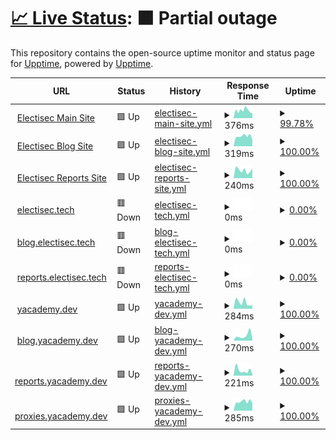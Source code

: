 # [📈 Live Status](https://electisec.github.io/upptime/): <!--live status--> **🟧 Partial outage**

This repository contains the open-source uptime monitor and status page for [Upptime](https://upptime.js.org), powered by [Upptime](https://github.com/upptime/upptime).

<!--start: status pages-->
<!-- This summary is generated by Upptime (https://github.com/upptime/upptime) -->
<!-- Do not edit this manually, your changes will be overwritten -->
<!-- prettier-ignore -->
| URL | Status | History | Response Time | Uptime |
| --- | ------ | ------- | ------------- | ------ |
| <img alt="" src="https://icons.duckduckgo.com/ip3/www.electisec.com.ico" height="13"> [Electisec Main Site](https://www.electisec.com) | 🟩 Up | [electisec-main-site.yml](https://github.com/electisec/upptime/commits/HEAD/history/electisec-main-site.yml) | <details><summary><img alt="Response time graph" src="./graphs/electisec-main-site/response-time-week.png" height="20"> 376ms</summary><br><a href="https://electisec.github.io/upptime/history/electisec-main-site"><img alt="Response time 378" src="https://img.shields.io/endpoint?url=https%3A%2F%2Fraw.githubusercontent.com%2Felectisec%2Fupptime%2FHEAD%2Fapi%2Felectisec-main-site%2Fresponse-time.json"></a><br><a href="https://electisec.github.io/upptime/history/electisec-main-site"><img alt="24-hour response time 583" src="https://img.shields.io/endpoint?url=https%3A%2F%2Fraw.githubusercontent.com%2Felectisec%2Fupptime%2FHEAD%2Fapi%2Felectisec-main-site%2Fresponse-time-day.json"></a><br><a href="https://electisec.github.io/upptime/history/electisec-main-site"><img alt="7-day response time 376" src="https://img.shields.io/endpoint?url=https%3A%2F%2Fraw.githubusercontent.com%2Felectisec%2Fupptime%2FHEAD%2Fapi%2Felectisec-main-site%2Fresponse-time-week.json"></a><br><a href="https://electisec.github.io/upptime/history/electisec-main-site"><img alt="30-day response time 410" src="https://img.shields.io/endpoint?url=https%3A%2F%2Fraw.githubusercontent.com%2Felectisec%2Fupptime%2FHEAD%2Fapi%2Felectisec-main-site%2Fresponse-time-month.json"></a><br><a href="https://electisec.github.io/upptime/history/electisec-main-site"><img alt="1-year response time 378" src="https://img.shields.io/endpoint?url=https%3A%2F%2Fraw.githubusercontent.com%2Felectisec%2Fupptime%2FHEAD%2Fapi%2Felectisec-main-site%2Fresponse-time-year.json"></a></details> | <details><summary><a href="https://electisec.github.io/upptime/history/electisec-main-site">99.78%</a></summary><a href="https://electisec.github.io/upptime/history/electisec-main-site"><img alt="All-time uptime 99.93%" src="https://img.shields.io/endpoint?url=https%3A%2F%2Fraw.githubusercontent.com%2Felectisec%2Fupptime%2FHEAD%2Fapi%2Felectisec-main-site%2Fuptime.json"></a><br><a href="https://electisec.github.io/upptime/history/electisec-main-site"><img alt="24-hour uptime 100.00%" src="https://img.shields.io/endpoint?url=https%3A%2F%2Fraw.githubusercontent.com%2Felectisec%2Fupptime%2FHEAD%2Fapi%2Felectisec-main-site%2Fuptime-day.json"></a><br><a href="https://electisec.github.io/upptime/history/electisec-main-site"><img alt="7-day uptime 99.78%" src="https://img.shields.io/endpoint?url=https%3A%2F%2Fraw.githubusercontent.com%2Felectisec%2Fupptime%2FHEAD%2Fapi%2Felectisec-main-site%2Fuptime-week.json"></a><br><a href="https://electisec.github.io/upptime/history/electisec-main-site"><img alt="30-day uptime 99.87%" src="https://img.shields.io/endpoint?url=https%3A%2F%2Fraw.githubusercontent.com%2Felectisec%2Fupptime%2FHEAD%2Fapi%2Felectisec-main-site%2Fuptime-month.json"></a><br><a href="https://electisec.github.io/upptime/history/electisec-main-site"><img alt="1-year uptime 99.93%" src="https://img.shields.io/endpoint?url=https%3A%2F%2Fraw.githubusercontent.com%2Felectisec%2Fupptime%2FHEAD%2Fapi%2Felectisec-main-site%2Fuptime-year.json"></a></details>
| <img alt="" src="https://icons.duckduckgo.com/ip3/blog.electisec.com.ico" height="13"> [Electisec Blog Site](https://blog.electisec.com) | 🟩 Up | [electisec-blog-site.yml](https://github.com/electisec/upptime/commits/HEAD/history/electisec-blog-site.yml) | <details><summary><img alt="Response time graph" src="./graphs/electisec-blog-site/response-time-week.png" height="20"> 319ms</summary><br><a href="https://electisec.github.io/upptime/history/electisec-blog-site"><img alt="Response time 394" src="https://img.shields.io/endpoint?url=https%3A%2F%2Fraw.githubusercontent.com%2Felectisec%2Fupptime%2FHEAD%2Fapi%2Felectisec-blog-site%2Fresponse-time.json"></a><br><a href="https://electisec.github.io/upptime/history/electisec-blog-site"><img alt="24-hour response time 364" src="https://img.shields.io/endpoint?url=https%3A%2F%2Fraw.githubusercontent.com%2Felectisec%2Fupptime%2FHEAD%2Fapi%2Felectisec-blog-site%2Fresponse-time-day.json"></a><br><a href="https://electisec.github.io/upptime/history/electisec-blog-site"><img alt="7-day response time 319" src="https://img.shields.io/endpoint?url=https%3A%2F%2Fraw.githubusercontent.com%2Felectisec%2Fupptime%2FHEAD%2Fapi%2Felectisec-blog-site%2Fresponse-time-week.json"></a><br><a href="https://electisec.github.io/upptime/history/electisec-blog-site"><img alt="30-day response time 468" src="https://img.shields.io/endpoint?url=https%3A%2F%2Fraw.githubusercontent.com%2Felectisec%2Fupptime%2FHEAD%2Fapi%2Felectisec-blog-site%2Fresponse-time-month.json"></a><br><a href="https://electisec.github.io/upptime/history/electisec-blog-site"><img alt="1-year response time 394" src="https://img.shields.io/endpoint?url=https%3A%2F%2Fraw.githubusercontent.com%2Felectisec%2Fupptime%2FHEAD%2Fapi%2Felectisec-blog-site%2Fresponse-time-year.json"></a></details> | <details><summary><a href="https://electisec.github.io/upptime/history/electisec-blog-site">100.00%</a></summary><a href="https://electisec.github.io/upptime/history/electisec-blog-site"><img alt="All-time uptime 100.00%" src="https://img.shields.io/endpoint?url=https%3A%2F%2Fraw.githubusercontent.com%2Felectisec%2Fupptime%2FHEAD%2Fapi%2Felectisec-blog-site%2Fuptime.json"></a><br><a href="https://electisec.github.io/upptime/history/electisec-blog-site"><img alt="24-hour uptime 100.00%" src="https://img.shields.io/endpoint?url=https%3A%2F%2Fraw.githubusercontent.com%2Felectisec%2Fupptime%2FHEAD%2Fapi%2Felectisec-blog-site%2Fuptime-day.json"></a><br><a href="https://electisec.github.io/upptime/history/electisec-blog-site"><img alt="7-day uptime 100.00%" src="https://img.shields.io/endpoint?url=https%3A%2F%2Fraw.githubusercontent.com%2Felectisec%2Fupptime%2FHEAD%2Fapi%2Felectisec-blog-site%2Fuptime-week.json"></a><br><a href="https://electisec.github.io/upptime/history/electisec-blog-site"><img alt="30-day uptime 100.00%" src="https://img.shields.io/endpoint?url=https%3A%2F%2Fraw.githubusercontent.com%2Felectisec%2Fupptime%2FHEAD%2Fapi%2Felectisec-blog-site%2Fuptime-month.json"></a><br><a href="https://electisec.github.io/upptime/history/electisec-blog-site"><img alt="1-year uptime 100.00%" src="https://img.shields.io/endpoint?url=https%3A%2F%2Fraw.githubusercontent.com%2Felectisec%2Fupptime%2FHEAD%2Fapi%2Felectisec-blog-site%2Fuptime-year.json"></a></details>
| <img alt="" src="https://icons.duckduckgo.com/ip3/reports.electisec.com.ico" height="13"> [Electisec Reports Site](https://reports.electisec.com) | 🟩 Up | [electisec-reports-site.yml](https://github.com/electisec/upptime/commits/HEAD/history/electisec-reports-site.yml) | <details><summary><img alt="Response time graph" src="./graphs/electisec-reports-site/response-time-week.png" height="20"> 240ms</summary><br><a href="https://electisec.github.io/upptime/history/electisec-reports-site"><img alt="Response time 358" src="https://img.shields.io/endpoint?url=https%3A%2F%2Fraw.githubusercontent.com%2Felectisec%2Fupptime%2FHEAD%2Fapi%2Felectisec-reports-site%2Fresponse-time.json"></a><br><a href="https://electisec.github.io/upptime/history/electisec-reports-site"><img alt="24-hour response time 320" src="https://img.shields.io/endpoint?url=https%3A%2F%2Fraw.githubusercontent.com%2Felectisec%2Fupptime%2FHEAD%2Fapi%2Felectisec-reports-site%2Fresponse-time-day.json"></a><br><a href="https://electisec.github.io/upptime/history/electisec-reports-site"><img alt="7-day response time 240" src="https://img.shields.io/endpoint?url=https%3A%2F%2Fraw.githubusercontent.com%2Felectisec%2Fupptime%2FHEAD%2Fapi%2Felectisec-reports-site%2Fresponse-time-week.json"></a><br><a href="https://electisec.github.io/upptime/history/electisec-reports-site"><img alt="30-day response time 415" src="https://img.shields.io/endpoint?url=https%3A%2F%2Fraw.githubusercontent.com%2Felectisec%2Fupptime%2FHEAD%2Fapi%2Felectisec-reports-site%2Fresponse-time-month.json"></a><br><a href="https://electisec.github.io/upptime/history/electisec-reports-site"><img alt="1-year response time 358" src="https://img.shields.io/endpoint?url=https%3A%2F%2Fraw.githubusercontent.com%2Felectisec%2Fupptime%2FHEAD%2Fapi%2Felectisec-reports-site%2Fresponse-time-year.json"></a></details> | <details><summary><a href="https://electisec.github.io/upptime/history/electisec-reports-site">100.00%</a></summary><a href="https://electisec.github.io/upptime/history/electisec-reports-site"><img alt="All-time uptime 100.00%" src="https://img.shields.io/endpoint?url=https%3A%2F%2Fraw.githubusercontent.com%2Felectisec%2Fupptime%2FHEAD%2Fapi%2Felectisec-reports-site%2Fuptime.json"></a><br><a href="https://electisec.github.io/upptime/history/electisec-reports-site"><img alt="24-hour uptime 100.00%" src="https://img.shields.io/endpoint?url=https%3A%2F%2Fraw.githubusercontent.com%2Felectisec%2Fupptime%2FHEAD%2Fapi%2Felectisec-reports-site%2Fuptime-day.json"></a><br><a href="https://electisec.github.io/upptime/history/electisec-reports-site"><img alt="7-day uptime 100.00%" src="https://img.shields.io/endpoint?url=https%3A%2F%2Fraw.githubusercontent.com%2Felectisec%2Fupptime%2FHEAD%2Fapi%2Felectisec-reports-site%2Fuptime-week.json"></a><br><a href="https://electisec.github.io/upptime/history/electisec-reports-site"><img alt="30-day uptime 100.00%" src="https://img.shields.io/endpoint?url=https%3A%2F%2Fraw.githubusercontent.com%2Felectisec%2Fupptime%2FHEAD%2Fapi%2Felectisec-reports-site%2Fuptime-month.json"></a><br><a href="https://electisec.github.io/upptime/history/electisec-reports-site"><img alt="1-year uptime 100.00%" src="https://img.shields.io/endpoint?url=https%3A%2F%2Fraw.githubusercontent.com%2Felectisec%2Fupptime%2FHEAD%2Fapi%2Felectisec-reports-site%2Fuptime-year.json"></a></details>
| <img alt="" src="https://icons.duckduckgo.com/ip3/electisec.tech.ico" height="13"> [electisec.tech](https://electisec.tech) | 🟥 Down | [electisec-tech.yml](https://github.com/electisec/upptime/commits/HEAD/history/electisec-tech.yml) | <details><summary><img alt="Response time graph" src="./graphs/electisec-tech/response-time-week.png" height="20"> 0ms</summary><br><a href="https://electisec.github.io/upptime/history/electisec-tech"><img alt="Response time 0" src="https://img.shields.io/endpoint?url=https%3A%2F%2Fraw.githubusercontent.com%2Felectisec%2Fupptime%2FHEAD%2Fapi%2Felectisec-tech%2Fresponse-time.json"></a><br><a href="https://electisec.github.io/upptime/history/electisec-tech"><img alt="24-hour response time 0" src="https://img.shields.io/endpoint?url=https%3A%2F%2Fraw.githubusercontent.com%2Felectisec%2Fupptime%2FHEAD%2Fapi%2Felectisec-tech%2Fresponse-time-day.json"></a><br><a href="https://electisec.github.io/upptime/history/electisec-tech"><img alt="7-day response time 0" src="https://img.shields.io/endpoint?url=https%3A%2F%2Fraw.githubusercontent.com%2Felectisec%2Fupptime%2FHEAD%2Fapi%2Felectisec-tech%2Fresponse-time-week.json"></a><br><a href="https://electisec.github.io/upptime/history/electisec-tech"><img alt="30-day response time 0" src="https://img.shields.io/endpoint?url=https%3A%2F%2Fraw.githubusercontent.com%2Felectisec%2Fupptime%2FHEAD%2Fapi%2Felectisec-tech%2Fresponse-time-month.json"></a><br><a href="https://electisec.github.io/upptime/history/electisec-tech"><img alt="1-year response time 0" src="https://img.shields.io/endpoint?url=https%3A%2F%2Fraw.githubusercontent.com%2Felectisec%2Fupptime%2FHEAD%2Fapi%2Felectisec-tech%2Fresponse-time-year.json"></a></details> | <details><summary><a href="https://electisec.github.io/upptime/history/electisec-tech">0.00%</a></summary><a href="https://electisec.github.io/upptime/history/electisec-tech"><img alt="All-time uptime 0.00%" src="https://img.shields.io/endpoint?url=https%3A%2F%2Fraw.githubusercontent.com%2Felectisec%2Fupptime%2FHEAD%2Fapi%2Felectisec-tech%2Fuptime.json"></a><br><a href="https://electisec.github.io/upptime/history/electisec-tech"><img alt="24-hour uptime 0.00%" src="https://img.shields.io/endpoint?url=https%3A%2F%2Fraw.githubusercontent.com%2Felectisec%2Fupptime%2FHEAD%2Fapi%2Felectisec-tech%2Fuptime-day.json"></a><br><a href="https://electisec.github.io/upptime/history/electisec-tech"><img alt="7-day uptime 0.00%" src="https://img.shields.io/endpoint?url=https%3A%2F%2Fraw.githubusercontent.com%2Felectisec%2Fupptime%2FHEAD%2Fapi%2Felectisec-tech%2Fuptime-week.json"></a><br><a href="https://electisec.github.io/upptime/history/electisec-tech"><img alt="30-day uptime 1.38%" src="https://img.shields.io/endpoint?url=https%3A%2F%2Fraw.githubusercontent.com%2Felectisec%2Fupptime%2FHEAD%2Fapi%2Felectisec-tech%2Fuptime-month.json"></a><br><a href="https://electisec.github.io/upptime/history/electisec-tech"><img alt="1-year uptime 0.00%" src="https://img.shields.io/endpoint?url=https%3A%2F%2Fraw.githubusercontent.com%2Felectisec%2Fupptime%2FHEAD%2Fapi%2Felectisec-tech%2Fuptime-year.json"></a></details>
| <img alt="" src="https://icons.duckduckgo.com/ip3/blog.electisec.tech.ico" height="13"> [blog.electisec.tech](https://blog.electisec.tech) | 🟥 Down | [blog-electisec-tech.yml](https://github.com/electisec/upptime/commits/HEAD/history/blog-electisec-tech.yml) | <details><summary><img alt="Response time graph" src="./graphs/blog-electisec-tech/response-time-week.png" height="20"> 0ms</summary><br><a href="https://electisec.github.io/upptime/history/blog-electisec-tech"><img alt="Response time 0" src="https://img.shields.io/endpoint?url=https%3A%2F%2Fraw.githubusercontent.com%2Felectisec%2Fupptime%2FHEAD%2Fapi%2Fblog-electisec-tech%2Fresponse-time.json"></a><br><a href="https://electisec.github.io/upptime/history/blog-electisec-tech"><img alt="24-hour response time 0" src="https://img.shields.io/endpoint?url=https%3A%2F%2Fraw.githubusercontent.com%2Felectisec%2Fupptime%2FHEAD%2Fapi%2Fblog-electisec-tech%2Fresponse-time-day.json"></a><br><a href="https://electisec.github.io/upptime/history/blog-electisec-tech"><img alt="7-day response time 0" src="https://img.shields.io/endpoint?url=https%3A%2F%2Fraw.githubusercontent.com%2Felectisec%2Fupptime%2FHEAD%2Fapi%2Fblog-electisec-tech%2Fresponse-time-week.json"></a><br><a href="https://electisec.github.io/upptime/history/blog-electisec-tech"><img alt="30-day response time 0" src="https://img.shields.io/endpoint?url=https%3A%2F%2Fraw.githubusercontent.com%2Felectisec%2Fupptime%2FHEAD%2Fapi%2Fblog-electisec-tech%2Fresponse-time-month.json"></a><br><a href="https://electisec.github.io/upptime/history/blog-electisec-tech"><img alt="1-year response time 0" src="https://img.shields.io/endpoint?url=https%3A%2F%2Fraw.githubusercontent.com%2Felectisec%2Fupptime%2FHEAD%2Fapi%2Fblog-electisec-tech%2Fresponse-time-year.json"></a></details> | <details><summary><a href="https://electisec.github.io/upptime/history/blog-electisec-tech">0.00%</a></summary><a href="https://electisec.github.io/upptime/history/blog-electisec-tech"><img alt="All-time uptime 0.00%" src="https://img.shields.io/endpoint?url=https%3A%2F%2Fraw.githubusercontent.com%2Felectisec%2Fupptime%2FHEAD%2Fapi%2Fblog-electisec-tech%2Fuptime.json"></a><br><a href="https://electisec.github.io/upptime/history/blog-electisec-tech"><img alt="24-hour uptime 0.00%" src="https://img.shields.io/endpoint?url=https%3A%2F%2Fraw.githubusercontent.com%2Felectisec%2Fupptime%2FHEAD%2Fapi%2Fblog-electisec-tech%2Fuptime-day.json"></a><br><a href="https://electisec.github.io/upptime/history/blog-electisec-tech"><img alt="7-day uptime 0.00%" src="https://img.shields.io/endpoint?url=https%3A%2F%2Fraw.githubusercontent.com%2Felectisec%2Fupptime%2FHEAD%2Fapi%2Fblog-electisec-tech%2Fuptime-week.json"></a><br><a href="https://electisec.github.io/upptime/history/blog-electisec-tech"><img alt="30-day uptime 1.38%" src="https://img.shields.io/endpoint?url=https%3A%2F%2Fraw.githubusercontent.com%2Felectisec%2Fupptime%2FHEAD%2Fapi%2Fblog-electisec-tech%2Fuptime-month.json"></a><br><a href="https://electisec.github.io/upptime/history/blog-electisec-tech"><img alt="1-year uptime 0.00%" src="https://img.shields.io/endpoint?url=https%3A%2F%2Fraw.githubusercontent.com%2Felectisec%2Fupptime%2FHEAD%2Fapi%2Fblog-electisec-tech%2Fuptime-year.json"></a></details>
| <img alt="" src="https://icons.duckduckgo.com/ip3/reports.electisec.tech.ico" height="13"> [reports.electisec.tech](https://reports.electisec.tech) | 🟥 Down | [reports-electisec-tech.yml](https://github.com/electisec/upptime/commits/HEAD/history/reports-electisec-tech.yml) | <details><summary><img alt="Response time graph" src="./graphs/reports-electisec-tech/response-time-week.png" height="20"> 0ms</summary><br><a href="https://electisec.github.io/upptime/history/reports-electisec-tech"><img alt="Response time 0" src="https://img.shields.io/endpoint?url=https%3A%2F%2Fraw.githubusercontent.com%2Felectisec%2Fupptime%2FHEAD%2Fapi%2Freports-electisec-tech%2Fresponse-time.json"></a><br><a href="https://electisec.github.io/upptime/history/reports-electisec-tech"><img alt="24-hour response time 0" src="https://img.shields.io/endpoint?url=https%3A%2F%2Fraw.githubusercontent.com%2Felectisec%2Fupptime%2FHEAD%2Fapi%2Freports-electisec-tech%2Fresponse-time-day.json"></a><br><a href="https://electisec.github.io/upptime/history/reports-electisec-tech"><img alt="7-day response time 0" src="https://img.shields.io/endpoint?url=https%3A%2F%2Fraw.githubusercontent.com%2Felectisec%2Fupptime%2FHEAD%2Fapi%2Freports-electisec-tech%2Fresponse-time-week.json"></a><br><a href="https://electisec.github.io/upptime/history/reports-electisec-tech"><img alt="30-day response time 0" src="https://img.shields.io/endpoint?url=https%3A%2F%2Fraw.githubusercontent.com%2Felectisec%2Fupptime%2FHEAD%2Fapi%2Freports-electisec-tech%2Fresponse-time-month.json"></a><br><a href="https://electisec.github.io/upptime/history/reports-electisec-tech"><img alt="1-year response time 0" src="https://img.shields.io/endpoint?url=https%3A%2F%2Fraw.githubusercontent.com%2Felectisec%2Fupptime%2FHEAD%2Fapi%2Freports-electisec-tech%2Fresponse-time-year.json"></a></details> | <details><summary><a href="https://electisec.github.io/upptime/history/reports-electisec-tech">0.00%</a></summary><a href="https://electisec.github.io/upptime/history/reports-electisec-tech"><img alt="All-time uptime 0.00%" src="https://img.shields.io/endpoint?url=https%3A%2F%2Fraw.githubusercontent.com%2Felectisec%2Fupptime%2FHEAD%2Fapi%2Freports-electisec-tech%2Fuptime.json"></a><br><a href="https://electisec.github.io/upptime/history/reports-electisec-tech"><img alt="24-hour uptime 0.00%" src="https://img.shields.io/endpoint?url=https%3A%2F%2Fraw.githubusercontent.com%2Felectisec%2Fupptime%2FHEAD%2Fapi%2Freports-electisec-tech%2Fuptime-day.json"></a><br><a href="https://electisec.github.io/upptime/history/reports-electisec-tech"><img alt="7-day uptime 0.00%" src="https://img.shields.io/endpoint?url=https%3A%2F%2Fraw.githubusercontent.com%2Felectisec%2Fupptime%2FHEAD%2Fapi%2Freports-electisec-tech%2Fuptime-week.json"></a><br><a href="https://electisec.github.io/upptime/history/reports-electisec-tech"><img alt="30-day uptime 1.38%" src="https://img.shields.io/endpoint?url=https%3A%2F%2Fraw.githubusercontent.com%2Felectisec%2Fupptime%2FHEAD%2Fapi%2Freports-electisec-tech%2Fuptime-month.json"></a><br><a href="https://electisec.github.io/upptime/history/reports-electisec-tech"><img alt="1-year uptime 0.00%" src="https://img.shields.io/endpoint?url=https%3A%2F%2Fraw.githubusercontent.com%2Felectisec%2Fupptime%2FHEAD%2Fapi%2Freports-electisec-tech%2Fuptime-year.json"></a></details>
| <img alt="" src="https://icons.duckduckgo.com/ip3/yacademy.dev.ico" height="13"> [yacademy.dev](https://yacademy.dev) | 🟩 Up | [yacademy-dev.yml](https://github.com/electisec/upptime/commits/HEAD/history/yacademy-dev.yml) | <details><summary><img alt="Response time graph" src="./graphs/yacademy-dev/response-time-week.png" height="20"> 284ms</summary><br><a href="https://electisec.github.io/upptime/history/yacademy-dev"><img alt="Response time 336" src="https://img.shields.io/endpoint?url=https%3A%2F%2Fraw.githubusercontent.com%2Felectisec%2Fupptime%2FHEAD%2Fapi%2Fyacademy-dev%2Fresponse-time.json"></a><br><a href="https://electisec.github.io/upptime/history/yacademy-dev"><img alt="24-hour response time 231" src="https://img.shields.io/endpoint?url=https%3A%2F%2Fraw.githubusercontent.com%2Felectisec%2Fupptime%2FHEAD%2Fapi%2Fyacademy-dev%2Fresponse-time-day.json"></a><br><a href="https://electisec.github.io/upptime/history/yacademy-dev"><img alt="7-day response time 284" src="https://img.shields.io/endpoint?url=https%3A%2F%2Fraw.githubusercontent.com%2Felectisec%2Fupptime%2FHEAD%2Fapi%2Fyacademy-dev%2Fresponse-time-week.json"></a><br><a href="https://electisec.github.io/upptime/history/yacademy-dev"><img alt="30-day response time 324" src="https://img.shields.io/endpoint?url=https%3A%2F%2Fraw.githubusercontent.com%2Felectisec%2Fupptime%2FHEAD%2Fapi%2Fyacademy-dev%2Fresponse-time-month.json"></a><br><a href="https://electisec.github.io/upptime/history/yacademy-dev"><img alt="1-year response time 336" src="https://img.shields.io/endpoint?url=https%3A%2F%2Fraw.githubusercontent.com%2Felectisec%2Fupptime%2FHEAD%2Fapi%2Fyacademy-dev%2Fresponse-time-year.json"></a></details> | <details><summary><a href="https://electisec.github.io/upptime/history/yacademy-dev">100.00%</a></summary><a href="https://electisec.github.io/upptime/history/yacademy-dev"><img alt="All-time uptime 100.00%" src="https://img.shields.io/endpoint?url=https%3A%2F%2Fraw.githubusercontent.com%2Felectisec%2Fupptime%2FHEAD%2Fapi%2Fyacademy-dev%2Fuptime.json"></a><br><a href="https://electisec.github.io/upptime/history/yacademy-dev"><img alt="24-hour uptime 100.00%" src="https://img.shields.io/endpoint?url=https%3A%2F%2Fraw.githubusercontent.com%2Felectisec%2Fupptime%2FHEAD%2Fapi%2Fyacademy-dev%2Fuptime-day.json"></a><br><a href="https://electisec.github.io/upptime/history/yacademy-dev"><img alt="7-day uptime 100.00%" src="https://img.shields.io/endpoint?url=https%3A%2F%2Fraw.githubusercontent.com%2Felectisec%2Fupptime%2FHEAD%2Fapi%2Fyacademy-dev%2Fuptime-week.json"></a><br><a href="https://electisec.github.io/upptime/history/yacademy-dev"><img alt="30-day uptime 100.00%" src="https://img.shields.io/endpoint?url=https%3A%2F%2Fraw.githubusercontent.com%2Felectisec%2Fupptime%2FHEAD%2Fapi%2Fyacademy-dev%2Fuptime-month.json"></a><br><a href="https://electisec.github.io/upptime/history/yacademy-dev"><img alt="1-year uptime 100.00%" src="https://img.shields.io/endpoint?url=https%3A%2F%2Fraw.githubusercontent.com%2Felectisec%2Fupptime%2FHEAD%2Fapi%2Fyacademy-dev%2Fuptime-year.json"></a></details>
| <img alt="" src="https://icons.duckduckgo.com/ip3/blog.yacademy.dev.ico" height="13"> [blog.yacademy.dev](https://blog.yacademy.dev) | 🟩 Up | [blog-yacademy-dev.yml](https://github.com/electisec/upptime/commits/HEAD/history/blog-yacademy-dev.yml) | <details><summary><img alt="Response time graph" src="./graphs/blog-yacademy-dev/response-time-week.png" height="20"> 270ms</summary><br><a href="https://electisec.github.io/upptime/history/blog-yacademy-dev"><img alt="Response time 294" src="https://img.shields.io/endpoint?url=https%3A%2F%2Fraw.githubusercontent.com%2Felectisec%2Fupptime%2FHEAD%2Fapi%2Fblog-yacademy-dev%2Fresponse-time.json"></a><br><a href="https://electisec.github.io/upptime/history/blog-yacademy-dev"><img alt="24-hour response time 337" src="https://img.shields.io/endpoint?url=https%3A%2F%2Fraw.githubusercontent.com%2Felectisec%2Fupptime%2FHEAD%2Fapi%2Fblog-yacademy-dev%2Fresponse-time-day.json"></a><br><a href="https://electisec.github.io/upptime/history/blog-yacademy-dev"><img alt="7-day response time 270" src="https://img.shields.io/endpoint?url=https%3A%2F%2Fraw.githubusercontent.com%2Felectisec%2Fupptime%2FHEAD%2Fapi%2Fblog-yacademy-dev%2Fresponse-time-week.json"></a><br><a href="https://electisec.github.io/upptime/history/blog-yacademy-dev"><img alt="30-day response time 310" src="https://img.shields.io/endpoint?url=https%3A%2F%2Fraw.githubusercontent.com%2Felectisec%2Fupptime%2FHEAD%2Fapi%2Fblog-yacademy-dev%2Fresponse-time-month.json"></a><br><a href="https://electisec.github.io/upptime/history/blog-yacademy-dev"><img alt="1-year response time 294" src="https://img.shields.io/endpoint?url=https%3A%2F%2Fraw.githubusercontent.com%2Felectisec%2Fupptime%2FHEAD%2Fapi%2Fblog-yacademy-dev%2Fresponse-time-year.json"></a></details> | <details><summary><a href="https://electisec.github.io/upptime/history/blog-yacademy-dev">100.00%</a></summary><a href="https://electisec.github.io/upptime/history/blog-yacademy-dev"><img alt="All-time uptime 100.00%" src="https://img.shields.io/endpoint?url=https%3A%2F%2Fraw.githubusercontent.com%2Felectisec%2Fupptime%2FHEAD%2Fapi%2Fblog-yacademy-dev%2Fuptime.json"></a><br><a href="https://electisec.github.io/upptime/history/blog-yacademy-dev"><img alt="24-hour uptime 100.00%" src="https://img.shields.io/endpoint?url=https%3A%2F%2Fraw.githubusercontent.com%2Felectisec%2Fupptime%2FHEAD%2Fapi%2Fblog-yacademy-dev%2Fuptime-day.json"></a><br><a href="https://electisec.github.io/upptime/history/blog-yacademy-dev"><img alt="7-day uptime 100.00%" src="https://img.shields.io/endpoint?url=https%3A%2F%2Fraw.githubusercontent.com%2Felectisec%2Fupptime%2FHEAD%2Fapi%2Fblog-yacademy-dev%2Fuptime-week.json"></a><br><a href="https://electisec.github.io/upptime/history/blog-yacademy-dev"><img alt="30-day uptime 100.00%" src="https://img.shields.io/endpoint?url=https%3A%2F%2Fraw.githubusercontent.com%2Felectisec%2Fupptime%2FHEAD%2Fapi%2Fblog-yacademy-dev%2Fuptime-month.json"></a><br><a href="https://electisec.github.io/upptime/history/blog-yacademy-dev"><img alt="1-year uptime 100.00%" src="https://img.shields.io/endpoint?url=https%3A%2F%2Fraw.githubusercontent.com%2Felectisec%2Fupptime%2FHEAD%2Fapi%2Fblog-yacademy-dev%2Fuptime-year.json"></a></details>
| <img alt="" src="https://icons.duckduckgo.com/ip3/reports.yacademy.dev.ico" height="13"> [reports.yacademy.dev](https://reports.yacademy.dev) | 🟩 Up | [reports-yacademy-dev.yml](https://github.com/electisec/upptime/commits/HEAD/history/reports-yacademy-dev.yml) | <details><summary><img alt="Response time graph" src="./graphs/reports-yacademy-dev/response-time-week.png" height="20"> 221ms</summary><br><a href="https://electisec.github.io/upptime/history/reports-yacademy-dev"><img alt="Response time 414" src="https://img.shields.io/endpoint?url=https%3A%2F%2Fraw.githubusercontent.com%2Felectisec%2Fupptime%2FHEAD%2Fapi%2Freports-yacademy-dev%2Fresponse-time.json"></a><br><a href="https://electisec.github.io/upptime/history/reports-yacademy-dev"><img alt="24-hour response time 481" src="https://img.shields.io/endpoint?url=https%3A%2F%2Fraw.githubusercontent.com%2Felectisec%2Fupptime%2FHEAD%2Fapi%2Freports-yacademy-dev%2Fresponse-time-day.json"></a><br><a href="https://electisec.github.io/upptime/history/reports-yacademy-dev"><img alt="7-day response time 221" src="https://img.shields.io/endpoint?url=https%3A%2F%2Fraw.githubusercontent.com%2Felectisec%2Fupptime%2FHEAD%2Fapi%2Freports-yacademy-dev%2Fresponse-time-week.json"></a><br><a href="https://electisec.github.io/upptime/history/reports-yacademy-dev"><img alt="30-day response time 509" src="https://img.shields.io/endpoint?url=https%3A%2F%2Fraw.githubusercontent.com%2Felectisec%2Fupptime%2FHEAD%2Fapi%2Freports-yacademy-dev%2Fresponse-time-month.json"></a><br><a href="https://electisec.github.io/upptime/history/reports-yacademy-dev"><img alt="1-year response time 414" src="https://img.shields.io/endpoint?url=https%3A%2F%2Fraw.githubusercontent.com%2Felectisec%2Fupptime%2FHEAD%2Fapi%2Freports-yacademy-dev%2Fresponse-time-year.json"></a></details> | <details><summary><a href="https://electisec.github.io/upptime/history/reports-yacademy-dev">100.00%</a></summary><a href="https://electisec.github.io/upptime/history/reports-yacademy-dev"><img alt="All-time uptime 100.00%" src="https://img.shields.io/endpoint?url=https%3A%2F%2Fraw.githubusercontent.com%2Felectisec%2Fupptime%2FHEAD%2Fapi%2Freports-yacademy-dev%2Fuptime.json"></a><br><a href="https://electisec.github.io/upptime/history/reports-yacademy-dev"><img alt="24-hour uptime 100.00%" src="https://img.shields.io/endpoint?url=https%3A%2F%2Fraw.githubusercontent.com%2Felectisec%2Fupptime%2FHEAD%2Fapi%2Freports-yacademy-dev%2Fuptime-day.json"></a><br><a href="https://electisec.github.io/upptime/history/reports-yacademy-dev"><img alt="7-day uptime 100.00%" src="https://img.shields.io/endpoint?url=https%3A%2F%2Fraw.githubusercontent.com%2Felectisec%2Fupptime%2FHEAD%2Fapi%2Freports-yacademy-dev%2Fuptime-week.json"></a><br><a href="https://electisec.github.io/upptime/history/reports-yacademy-dev"><img alt="30-day uptime 100.00%" src="https://img.shields.io/endpoint?url=https%3A%2F%2Fraw.githubusercontent.com%2Felectisec%2Fupptime%2FHEAD%2Fapi%2Freports-yacademy-dev%2Fuptime-month.json"></a><br><a href="https://electisec.github.io/upptime/history/reports-yacademy-dev"><img alt="1-year uptime 100.00%" src="https://img.shields.io/endpoint?url=https%3A%2F%2Fraw.githubusercontent.com%2Felectisec%2Fupptime%2FHEAD%2Fapi%2Freports-yacademy-dev%2Fuptime-year.json"></a></details>
| <img alt="" src="https://icons.duckduckgo.com/ip3/proxies.yacademy.dev.ico" height="13"> [proxies.yacademy.dev](https://proxies.yacademy.dev) | 🟩 Up | [proxies-yacademy-dev.yml](https://github.com/electisec/upptime/commits/HEAD/history/proxies-yacademy-dev.yml) | <details><summary><img alt="Response time graph" src="./graphs/proxies-yacademy-dev/response-time-week.png" height="20"> 285ms</summary><br><a href="https://electisec.github.io/upptime/history/proxies-yacademy-dev"><img alt="Response time 290" src="https://img.shields.io/endpoint?url=https%3A%2F%2Fraw.githubusercontent.com%2Felectisec%2Fupptime%2FHEAD%2Fapi%2Fproxies-yacademy-dev%2Fresponse-time.json"></a><br><a href="https://electisec.github.io/upptime/history/proxies-yacademy-dev"><img alt="24-hour response time 277" src="https://img.shields.io/endpoint?url=https%3A%2F%2Fraw.githubusercontent.com%2Felectisec%2Fupptime%2FHEAD%2Fapi%2Fproxies-yacademy-dev%2Fresponse-time-day.json"></a><br><a href="https://electisec.github.io/upptime/history/proxies-yacademy-dev"><img alt="7-day response time 285" src="https://img.shields.io/endpoint?url=https%3A%2F%2Fraw.githubusercontent.com%2Felectisec%2Fupptime%2FHEAD%2Fapi%2Fproxies-yacademy-dev%2Fresponse-time-week.json"></a><br><a href="https://electisec.github.io/upptime/history/proxies-yacademy-dev"><img alt="30-day response time 274" src="https://img.shields.io/endpoint?url=https%3A%2F%2Fraw.githubusercontent.com%2Felectisec%2Fupptime%2FHEAD%2Fapi%2Fproxies-yacademy-dev%2Fresponse-time-month.json"></a><br><a href="https://electisec.github.io/upptime/history/proxies-yacademy-dev"><img alt="1-year response time 290" src="https://img.shields.io/endpoint?url=https%3A%2F%2Fraw.githubusercontent.com%2Felectisec%2Fupptime%2FHEAD%2Fapi%2Fproxies-yacademy-dev%2Fresponse-time-year.json"></a></details> | <details><summary><a href="https://electisec.github.io/upptime/history/proxies-yacademy-dev">100.00%</a></summary><a href="https://electisec.github.io/upptime/history/proxies-yacademy-dev"><img alt="All-time uptime 100.00%" src="https://img.shields.io/endpoint?url=https%3A%2F%2Fraw.githubusercontent.com%2Felectisec%2Fupptime%2FHEAD%2Fapi%2Fproxies-yacademy-dev%2Fuptime.json"></a><br><a href="https://electisec.github.io/upptime/history/proxies-yacademy-dev"><img alt="24-hour uptime 100.00%" src="https://img.shields.io/endpoint?url=https%3A%2F%2Fraw.githubusercontent.com%2Felectisec%2Fupptime%2FHEAD%2Fapi%2Fproxies-yacademy-dev%2Fuptime-day.json"></a><br><a href="https://electisec.github.io/upptime/history/proxies-yacademy-dev"><img alt="7-day uptime 100.00%" src="https://img.shields.io/endpoint?url=https%3A%2F%2Fraw.githubusercontent.com%2Felectisec%2Fupptime%2FHEAD%2Fapi%2Fproxies-yacademy-dev%2Fuptime-week.json"></a><br><a href="https://electisec.github.io/upptime/history/proxies-yacademy-dev"><img alt="30-day uptime 100.00%" src="https://img.shields.io/endpoint?url=https%3A%2F%2Fraw.githubusercontent.com%2Felectisec%2Fupptime%2FHEAD%2Fapi%2Fproxies-yacademy-dev%2Fuptime-month.json"></a><br><a href="https://electisec.github.io/upptime/history/proxies-yacademy-dev"><img alt="1-year uptime 100.00%" src="https://img.shields.io/endpoint?url=https%3A%2F%2Fraw.githubusercontent.com%2Felectisec%2Fupptime%2FHEAD%2Fapi%2Fproxies-yacademy-dev%2Fuptime-year.json"></a></details>

<!--end: status pages-->

